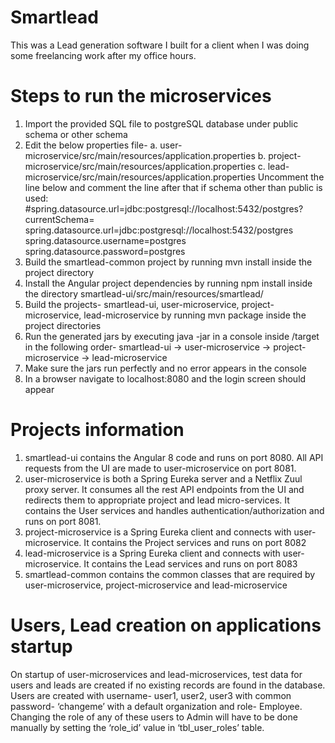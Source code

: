 # Smartlead
This was a Lead generation software I built for a client when I was doing some freelancing work after my office hours.

# Steps to run the microservices 
1. Import the provided SQL file to postgreSQL database under public schema or other schema 
2. Edit the below properties file- 
   a. user-microservice/src/main/resources/application.properties 
   b. project-microservice/src/main/resources/application.properties 
   c. lead-microservice/src/main/resources/application.properties 
   Uncomment the line below and comment the line after that if schema other than public is used: 
   #spring.datasource.url=jdbc:postgresql://localhost:5432/postgres?currentSchema=<schemaName>
   spring.datasource.url=jdbc:postgresql://localhost:5432/postgres spring.datasource.username=postgres spring.datasource.password=postgres 
3. Build the smartlead-common project by running mvn install inside the project directory 
4. Install the Angular project dependencies by running npm install inside the directory smartlead-ui/src/main/resources/smartlead/ 
5. Build the projects- smartlead-ui, user-microservice, project-microservice, lead-microservice by running mvn package inside the project directories 
6. Run the generated jars by executing java -jar <jar-filename> in a console inside <project-name>/target in the following order- smartlead-ui -> user-microservice -> project-microservice -> lead-microservice 
7. Make sure the jars run perfectly and no error appears in the console 
8. In a browser navigate to localhost:8080 and the login screen should appear
  
# Projects information
1. smartlead-ui contains the Angular 8 code and runs on port 8080. All API requests from the UI are made to user-microservice on port 8081. 
2. user-microservice is both a Spring Eureka server and a Netflix Zuul proxy server. It consumes all the rest API endpoints from the UI and redirects them to appropriate project and lead micro-services. It contains the User services and handles authentication/authorization and runs on port 8081. 
3. project-microservice is a Spring Eureka client and connects with user-microservice. It contains the Project services and runs on port 8082 
4. lead-microservice is a Spring Eureka client and connects with user-microservice. It contains the Lead services and runs on port 8083 
5. smartlead-common contains the common classes that are required by user-microservice, project-microservice and lead-microservice

# Users, Lead creation on applications startup
 On startup of user-microservices and lead-microservices, test data for users and leads are created if no existing records are found in the database. Users are created with username- user1, user2, user3 with common password- ‘changeme’ with a default organization and role- Employee. Changing the role of any of these users to Admin will have to be done manually by setting the ‘role_id’ value in ‘tbl_user_roles’ table.
